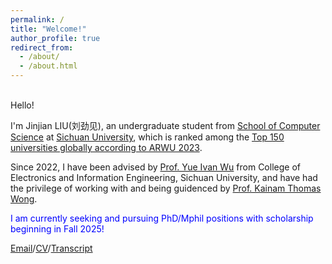 ```yaml
---
permalink: /
title: "Welcome!"
author_profile: true
redirect_from: 
  - /about/
  - /about.html
---
```




<br>
Hello! 
  
I'm Jinjian LIU(刘劲见), an undergraduate student from [School of Computer Science](https://cs.scu.edu.cn/) at [Sichuan University](https://www.scu.edu.cn/), which is ranked among the [Top 150 universities globally according to ARWU 2023](https://www.shanghairanking.com/institution/sichuan-university).  

Since 2022, I have been advised by [Prof. Yue Ivan Wu](https://scholar.google.com/citations?user=3hAyJWwAAAAJ&hl=zh-CN) from College of Electronics and Information Engineering, Sichuan University, and have had the privilege of working with and being guidenced by [Prof. Kainam Thomas Wong](https://ieeexplore.ieee.org/author/37278684000). 


<p style="color:blue;">I am currently seeking and pursuing PhD/Mphil positions with scholarship beginning in Fall 2025!</p>


[Email](austin.liujinjian@gmail.com)/[CV](../assets/CV-20240523-JJL.pdf)/[Transcript](../assets/CV-20240523-JJL.pdf)
